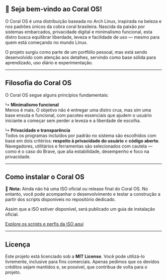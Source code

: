 ## 🐍 Seja bem-vindo ao Coral OS!

O Coral OS é uma distribuição baseada no Arch Linux, inspirada na beleza e nos padrões únicos da cobra coral brasileira. Nascida da paixão por sistemas embarcados, privacidade digital e minimalismo funcional, esta distro busca equilibrar liberdade, leveza e facilidade de uso — mesmo para quem está começando no mundo Linux.

O projeto surgiu como parte de um portfólio pessoal, mas está sendo desenvolvido com atenção aos detalhes, servindo como base sólida para aprendizado, uso diário e experimentação.

---

## Filosofia do Coral OS

O Coral OS segue alguns princípios fundamentais:

↳ **Minimalismo funcional**  
Menos é mais. O objetivo não é entregar uma distro crua, mas sim uma base enxuta e funcional, com pacotes essenciais que ajudem o usuário iniciante a começar sem perder a leveza e a liberdade de escolha.

↳ **Privacidade e transparência**  
Todos os programas incluídos por padrão no sistema são escolhidos com base em dois critérios: **respeito à privacidade do usuário** e **código aberto**. Navegadores, utilitários e ferramentas são selecionados com cautela — como é o caso do Brave, que alia estabilidade, desempenho e foco na privacidade.

---

## Como instalar o Coral OS

📌 **Nota:** Ainda não há uma ISO oficial ou release final do Coral OS. No entanto, você pode acompanhar o desenvolvimento e testar a construção a partir dos scripts disponíveis no repositório dedicado.

Assim que a ISO estiver disponível, será publicado um guia de instalação oficial.

[Explore os scripts e perfis da ISO aqui](https://github.com/Coral-OS/Coral_OS)

---

## Licença

Este projeto está licenciado sob a **MIT License**. Você pode utilizá-lo livremente, inclusive para fins comerciais. Apenas pedimos que os devidos créditos sejam mantidos e, se possível, que contribua de volta para o projeto.
